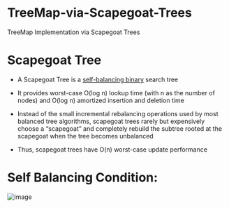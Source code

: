 # TreeMap-via-Scapegoat-Trees
TreeMap Implementation via Scapegoat Trees

# Scapegoat Tree

* A Scapegoat Tree is a <ins>self-balancing binary</ins> search tree
  
* It provides worst-case O(log n) lookup time (with n as the number of nodes) and O(log n) amortized insertion and deletion time
  
* Instead of the small incremental rebalancing operations used by most balanced tree algorithms, scapegoat trees rarely but expensively choose a “scapegoat” and completely rebuild the subtree rooted at the scapegoat when the tree becomes unbalanced

* Thus, scapegoat trees have O(n) worst-case update performance  

# Self Balancing Condition:  

![image](https://github.com/yalcinalp/TreeMap-via-Scapegoat-Trees/assets/95969634/26004c9d-e685-4e43-8cf4-24df99662631)

